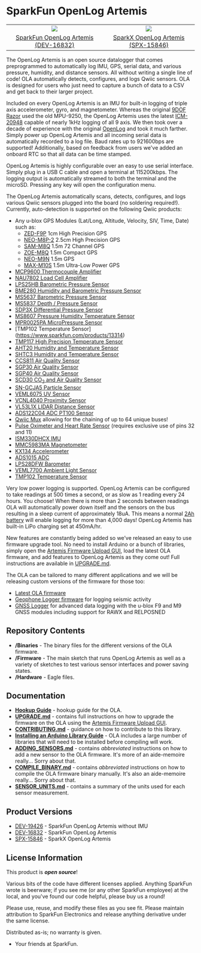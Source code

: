 SparkFun OpenLog Artemis
===========================================================

<table class="table table-hover table-striped table-bordered">
  <tr align="center">
   <td><a href="https://www.sparkfun.com/products/16832"><img src="https://cdn.sparkfun.com//assets/parts/1/5/7/5/3/16832-SparkFun_OpenLog_Artemis-02a.jpg"></a></td>
   <td><a href="https://www.sparkfun.com/products/15846"><img src="https://cdn.sparkfun.com//assets/parts/1/4/4/8/0/15846-OpenLog_Artemis-04.jpg"></a></td>
  </tr>
  <tr align="center">
    <td><a href="https://www.sparkfun.com/products/16832">SparkFun OpenLog Artemis (DEV-16832)</a></td>
    <td><a href="https://www.sparkfun.com/products/15846">SparkX OpenLog Artemis (SPX-15846)</a></td>
  </tr>
</table>

The OpenLog Artemis is an open source datalogger that comes preprogrammed to automatically log IMU, GPS, serial data, and various pressure, humidity, and distance sensors. All without writing a single line of code! OLA automatically detects, configures, and logs Qwiic sensors. OLA is designed for users who just need to capture a bunch of data to a CSV and get back to their larger project.

Included on every OpenLog Artemis is an IMU for built-in logging of triple axis accelerometer, gyro, and magnetometer. Whereas the original [9DOF Razor](https://www.sparkfun.com/products/14001) used the old MPU-9250, the OpenLog Artemis uses the latest [ICM-20948](https://www.sparkfun.com/products/15335) capable of nearly 1kHz logging of all 9 axis. We then took over a decade of experience with the original [OpenLog](https://www.sparkfun.com/products/13712) and took it much farther. Simply power up OpenLog Artemis and all incoming serial data is automatically recorded to a log file. Baud rates up to 921600bps are supported! Additionally, based on feedback from users we've added an onboard RTC so that all data can be time stamped.

OpenLog Artemis is highly configurable over an easy to use serial interface. Simply plug in a USB C cable and open a terminal at 115200kbps. The logging output is automatically streamed to both the terminal and the microSD. Pressing any key will open the configuration menu.

The OpenLog Artemis automatically scans, detects, configures, and logs various Qwiic sensors plugged into the board (no soldering required!). Currently, auto-detection is supported on the following Qwiic products:

* Any u-blox GPS Modules (Lat/Long, Altitude, Velocity, SIV, Time, Date) such as:
  * [ZED-F9P](https://www.sparkfun.com/products/15136) 1cm High Precision GPS
  * [NEO-M8P-2](https://www.sparkfun.com/products/15005) 2.5cm High Precision GPS
  * [SAM-M8Q](https://www.sparkfun.com/products/15210) 1.5m 72 Channel GPS
  * [ZOE-M8Q](https://www.sparkfun.com/products/15193) 1.5m Compact GPS
  * [NEO-M9N](https://www.sparkfun.com/products/15712) 1.5m GPS
  * [MAX-M10S](https://www.sparkfun.com/products/18037) 1.5m Ultra-Low Power GPS
* [MCP9600 Thermocouple Amplifier](https://www.sparkfun.com/products/16294)
* [NAU7802 Load Cell Amplifier](https://www.sparkfun.com/products/15242)
* [LPS25HB Barometric Pressure Sensor](https://www.sparkfun.com/products/14767)
* [BME280 Humidity and Barometric Pressure Sensor](https://www.sparkfun.com/products/15440)
* [MS5637 Barometric Pressure Sensor](https://www.sparkfun.com/products/14688)
* [MS5837 Depth / Pressure Sensor](https://www.sparkfun.com/products/17709)
* [SDP3X Differential Pressure Sensor](https://www.sparkfun.com/products/17874)
* [MS8607 Pressure Humidity Temperature Sensor](https://www.sparkfun.com/products/16298)
* [MPR0025PA MicroPressure Sensor](https://www.sparkfun.com/products/16476)
* [TMP102 Temperature Sensor] (https://www.sparkfun.com/products/13314)
* [TMP117 High Precision Temperature Sensor](https://www.sparkfun.com/products/15805)
* [AHT20 Humidity and Temperature Sensor](https://www.sparkfun.com/products/16618)
* [SHTC3 Humidity and Temperature Sensor](https://www.sparkfun.com/products/16467)
* [CCS811 Air Quality Sensor](https://www.sparkfun.com/products/14348)
* [SGP30 Air Quality Sensor](https://www.sparkfun.com/products/16531)
* [SGP40 Air Quality Sensor](https://www.sparkfun.com/products/17729)
* [SCD30 CO<sub>2</sub> and Air Quality Sensor](https://www.sparkfun.com/products/15112)
* [SN-GCJA5 Particle Sensor](https://www.sparkfun.com/products/17123)
* [VEML6075 UV Sensor](https://www.sparkfun.com/products/15089)
* [VCNL4040 Proximity Sensor](https://www.sparkfun.com/products/15177)
* [VL53L1X LIDAR Distance Sensor](https://www.sparkfun.com/products/14722)
* [ADS122C04 ADC PT100 Sensor](https://www.sparkfun.com/products/16770)
* [Qwiic Mux](https://www.sparkfun.com/products/16784) allowing for the chaining of up to 64 unique buses!
* [Pulse Oximeter and Heart Rate Sensor](https://www.sparkfun.com/products/15219) (requires exclusive use of pins 32 and 11)
* [ISM330DHCX IMU](https://www.sparkfun.com/products/19764)
* [MMC5983MA Magnetometer](https://www.sparkfun.com/products/19921)
* [KX134 Accelerometer](https://www.sparkfun.com/products/17589)
* [ADS1015 ADC](https://www.sparkfun.com/products/15334)
* [LPS28DFW Barometer](https://www.sparkfun.com/products/21221)
* [VEML7700 Ambient Light Sensor](https://www.sparkfun.com/products/18981)
* [TMP102 Temperature Sensor](https://www.sparkfun.com/sparkfun-digital-temperature-sensor-tmp102-qwiic.html)

Very low power logging is supported. OpenLog Artemis can be configured to take readings at 500 times a second, or as slow as 1 reading every 24 hours. You choose! When there is more than 2 seconds between readings OLA will automatically power down itself and the sensors on the bus resulting in a sleep current of approximately 18uA. This means a normal [2Ah battery](https://www.sparkfun.com/products/13855) will enable logging for more than 4,000 days! OpenLog Artemis has built-in LiPo charging set at 450mA/hr.

New features are constantly being added so we’ve released an easy to use firmware upgrade tool. No need to install Arduino or a bunch of libraries, simply open the [Artemis Firmware Upload GUI](https://github.com/sparkfun/Artemis-Firmware-Upload-GUI), load the latest OLA firmware, and add features to OpenLog Artemis as they come out! Full instructions are available in [UPGRADE.md](UPGRADE.md).

The OLA can be tailored to many different applications and we will be releasing custom versions of the firmware for those too:

* [Latest OLA firmware](https://github.com/sparkfun/OpenLog_Artemis/tree/main/Binaries)
* [Geophone Logger firmware](https://github.com/sparkfun/OpenLog_Artemis_Geophone_Logger) for logging seismic activity
* [GNSS Logger](https://github.com/sparkfun/OpenLog_Artemis_GNSS_Logger) for advanced data logging with the u-blox F9 and M9 GNSS modules including support for RAWX and RELPOSNED

Repository Contents
-------------------

* **/Binaries** - The binary files for the different versions of the OLA firmware.
* **/Firmware** - The main sketch that runs OpenLog Artemis as well as a variety of sketches to test various sensor interfaces and power saving states.
* **/Hardware** - Eagle files.

Documentation
--------------

* **[Hookup Guide](https://learn.sparkfun.com/tutorials/openlog-artemis-hookup-guide)** - hookup guide for the OLA.
* **[UPGRADE.md](./UPGRADE.md)** - contains full instructions on how to upgrade the firmware on the OLA using the [Artemis Firmware Upload GUI](https://github.com/sparkfun/Artemis-Firmware-Upload-GUI).
* **[CONTRIBUTING.md](./CONTRIBUTING.md)** - guidance on how to contribute to this library.
* **[Installing an Arduino Library Guide](https://learn.sparkfun.com/tutorials/installing-an-arduino-library)** - OLA includes a large number of libraries that will need to be installed before compiling will work.
* **[ADDING_SENSORS.md](./ADDING_SENSORS.md)** - contains _abbreviated_ instructions on how to add a new sensor to the OLA firmware. It's more of an aide-memoire really... Sorry about that.
* **[COMPILE_BINARY.md](./COMPILE_BINARY.md)** - contains _abbreviated_ instructions on how to compile the OLA firmware binary manually. It's also an aide-memoire really... Sorry about that.
* **[SENSOR_UNITS.md](./SENSOR_UNITS.md)** - contains a summary of the units used for each sensor measurement.

Product Versions
----------------
* [DEV-19426](https://www.sparkfun.com/products/19426) - SparkFun OpenLog Artemis without IMU
* [DEV-16832](https://www.sparkfun.com/products/16832) - SparkFun OpenLog Artemis
* [SPX-15846](https://www.sparkfun.com/products/15846) - SparkX OpenLog Artemis

License Information
-------------------

This product is _**open source**_!

Various bits of the code have different licenses applied. Anything SparkFun wrote is beerware; if you see me (or any other SparkFun employee) at the local, and you've found our code helpful, please buy us a round!

Please use, reuse, and modify these files as you see fit. Please maintain attribution to SparkFun Electronics and release anything derivative under the same license.

Distributed as-is; no warranty is given.

- Your friends at SparkFun.
